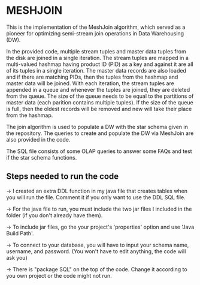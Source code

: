 # MESHJOIN
This is the implementation of the MeshJoin algorithm, which served as a pioneer for optimizing semi-stream join operations in Data Warehousing (DW).

In the provided code, multiple stream tuples and master data tuples from the disk are joined in a single iteration.
The stream tuples are mapped in a multi-valued hashmap having product ID (PID) as a key and against it are all of its tuples in a single iteration.
The master data records are also loaded and if there are matching PIDs, then the tuples from the hashmap and master data will be joined. With each iteration, the stream tuples are appended in a queue and whenever the tuples are joined, they are deleted from the queue.
The size of the queue needs to be equal to the partitions of master data (each parition contains multiple tuples).
If the size of the queue is full, then the oldest records will be removed and new will take their place from the hashmap.

The join algorithm is used to populate a DW with the star schema given in the repository. The queries to create and populate the DW via MeshJoin are also provided in the code.

The SQL file consists of some OLAP queries to answer some FAQs and test if the star schema functions.

## Steps needed to run the code
-> I created an extra DDL function in my java file that creates tables when you will run the file. Comment it if you only want to use the DDL SQL file.

-> For the java file to run, you must include the two jar files I included in the folder (if you don't already have them).

-> To include jar files, go the your project's 'properties' option and use 'Java Build Path'.

-> To connect to your database, you will have to input your schema name, username, and password. (You won't have to edit anything, the code will ask you)

-> There is "package SQL" on the top of the code. Change it according to you own project or the code might not run.
